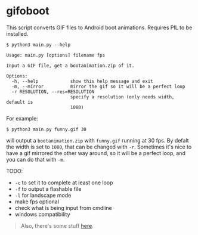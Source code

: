 # gifoboot

This script converts GIF files to Android boot animations.
Requires PIL to be installed.

```
$ python3 main.py --help
```
```
Usage: main.py [options] filename fps

Input a GIF file, get a bootanimation.zip of it.

Options:
  -h, --help            show this help message and exit
  -m, --mirror          mirror the gif so it will be a perfect loop
  -r RESOLUTION, --res=RESOLUTION
                        specify a resolution (only needs width, default is
                        1080)
```
For example:
```
$ python3 main.py funny.gif 30
```
will output a `bootanimation.zip` with `funny.gif` running at 30 fps. By defalt the width is set to `1080`, that can be changed with `-r`. Sometimes it's nice to have a gif mirrored the other way around, so it will be a perfect loop, and you can do that with `-m`.

TODO:
- `-c` to set it to complete at least one loop
- `-f` to output a flashable file
- `-l` for landscape mode
- make fps optional
- check what is being input from cmdline
- windows compatibility

> Also, there's some stuff [here](https://rastamanjohn.gq/bootanimations/).
